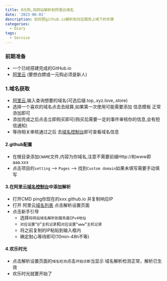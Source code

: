 ```yaml
---
title: 0元购,将网站解析到阿里云域名
date: '2023-06-01'
description: 如何把github.io解析到对应服务上域下的步骤
categories:
  - Diary
tags:
  - Service
---
```

### 前期准备
  + 一个已经搭建完成的GitHub.io
  +  [阿里云](https://wanwang.aliyun.com/domain/1yuan) (要想白嫖或一元购必须是新人) 


### 1.域名获取
+ [阿里云](https://wanwang.aliyun.com/domain/1yuan),输入查询想要的域名(可选后缀.top,.xyz.love,.store)
+ 选择一个喜欢的域名点击去结算,如果第一次使用可能需要添加 信息模板 正常添加即可
+ 添加完成之后点击立即购买即可(购买后需要一定的事件审核你的信息,会有短信通知)
+ 等待相关审核通过之后 去[域名控制台](https://dc.console.aliyun.com/next/index)即可查看域名信息


#### 2.github配置
+ 在根目录添加`CNAME`文件,内容为你域名,注意不需要前缀Http://和www即aaa.xxx
+ 点击项目的`setting` --> `Pages` --> 找到`Custom domain`如果未填写需要手动填写


#### 3.在阿里云[域名控制台](https://dc.console.aliyun.com/next/index)中添加解析
+ 打开CMD ping你现在的xxx.github.io 并复制响应IP
+ 打开 阿里云[域名列表](https://dc.console.aliyun.com/next/index#/domain-list/all) 点击解析设置页面
+ 点击新手引导 
    - 选择`将网站域名解析到服务器IPv4地址`
    - `对应设置“@”主机记录`和`对应设置“www”主机记录`
    - 将之前复制的IP粘贴到输入框内
    - 确定耐心等待即可(10min-48h不等)


#### 4.欢乐时光
+ 点击解析设置页面的`域名检测`点击`开始诊断`当显示 域名解析检测正常，解析已生效
+ 欢乐时光就要开始了
